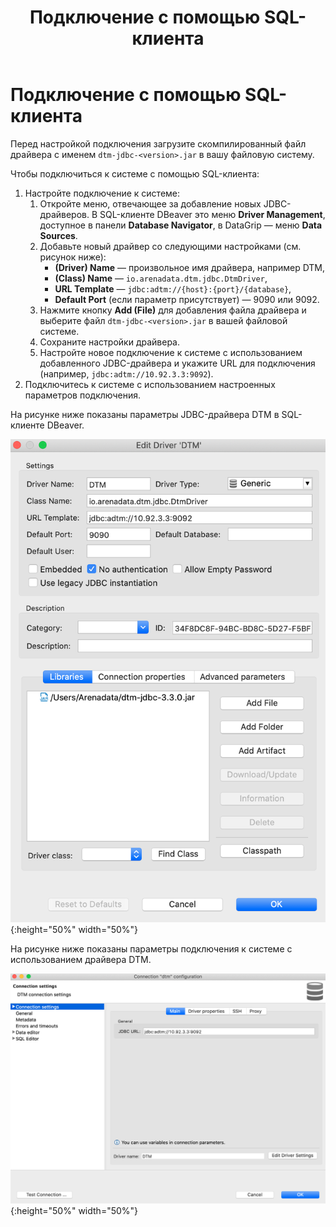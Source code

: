﻿---
layout: default
title: Подключение с помощью SQL-клиента
nav_order: 1
parent: Подключение
grand_parent: Работа с системой
has_children: false
has_toc: false
---

Подключение с помощью SQL-клиента
=================================

Перед настройкой подключения загрузите скомпилированный файл драйвера с именем `dtm-jdbc-<version>.jar` 
в вашу файловую систему.

Чтобы подключиться к системе с помощью SQL-клиента:

1. Настройте подключение к системе:
    1. Откройте меню, отвечающее за добавление новых JDBC-драйверов. В SQL-клиенте DBeaver это меню __Driver Management__, доступное в панели __Database Navigator__, в DataGrip — меню __Data Sources__.
    2. Добавьте новый драйвер со следующими настройками (см. рисунок ниже):
        + __(Driver) Name__ — произвольное имя драйвера, например DTM,
        + __(Class) Name__ — `io.arenadata.dtm.jdbc.DtmDriver`,
        + __URL Template__ — `jdbc:adtm://{host}:{port}/{database}`,
        + __Default Port__ (если параметр присутствует) — 9090 или 9092.
    3. Нажмите кнопку __Add (File)__ для добавления файла драйвера и выберите файл `dtm-jdbc-<version>.jar` в вашей файловой системе.
    4. Сохраните настройки драйвера.
    5. Настройте новое подключение к системе с использованием добавленного JDBC-драйвера и укажите URL для подключения (например, `jdbc:adtm://10.92.3.3:9092`).
2. Подключитесь к системе с использованием настроенных параметров подключения.

На рисунке ниже показаны параметры JDBC-драйвера DTM в SQL-клиенте DBeaver.

![](Настройки_драйвера.png){:height="50%" width="50%"}

На рисунке ниже показаны параметры подключения к системе с использованием драйвера DTM.

![](Настройки_подключения.png){:height="50%" width="50%"}
